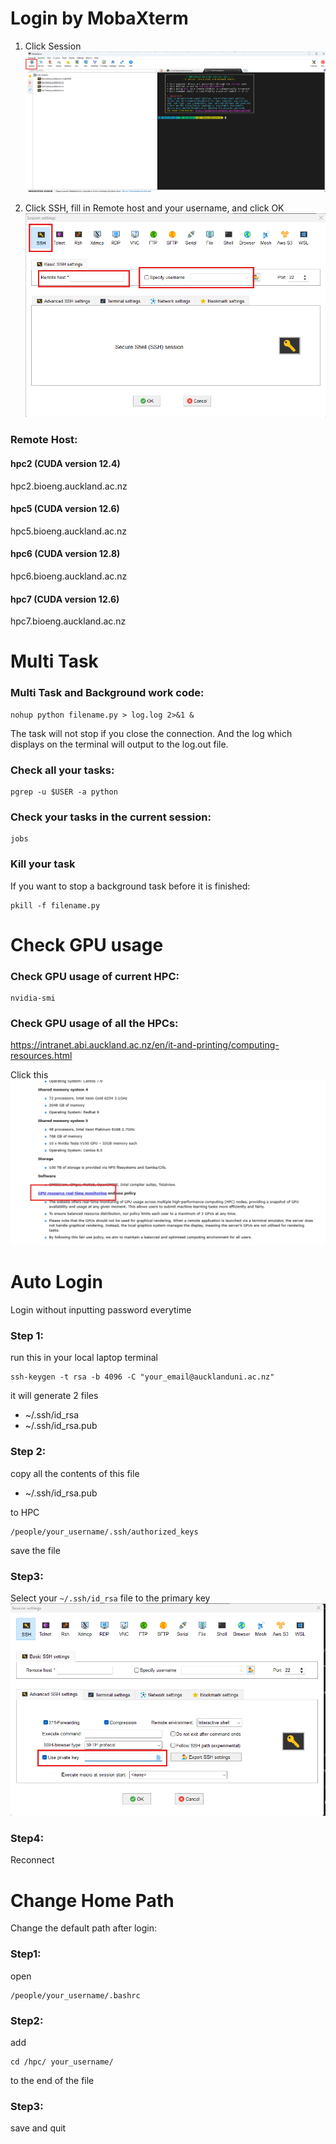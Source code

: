 # Login by MobaXterm
1. Click Session
![Click Session](images\hpc-1.png)

2. Click SSH, fill in Remote host and your username, and click OK
![fill in Remote host](images\hpc-2.png)


### Remote Host:
#### hpc2 (CUDA version 12.4)
hpc2.bioeng.auckland.ac.nz
#### hpc5 (CUDA version 12.6)
hpc5.bioeng.auckland.ac.nz
#### hpc6 (CUDA version 12.8)
hpc6.bioeng.auckland.ac.nz
#### hpc7 (CUDA version 12.6)
hpc7.bioeng.auckland.ac.nz


# Multi Task
### Multi Task and Background work code:

```
nohup python filename.py > log.log 2>&1 &
```

The task will not stop if you close the connection. And the log which displays on the terminal will output to the log.out file.


### Check all your tasks:

```
pgrep -u $USER -a python
```

### Check your tasks in the current session:

```
jobs
```

### Kill your task 
If you want to stop a background task before it is finished:

```
pkill -f filename.py
```

# Check GPU usage
### Check GPU usage of current HPC:

```
nvidia-smi
```

### Check GPU usage of all the HPCs:
https://intranet.abi.auckland.ac.nz/en/it-and-printing/computing-resources.html

Click this
![Check GPU usage](images\hpc-3.png)


# Auto Login
Login without inputting password everytime
### Step 1:

run this in your local laptop terminal
```
ssh-keygen -t rsa -b 4096 -C "your_email@aucklanduni.ac.nz"
```

it will generate 2 files
- ~/.ssh/id_rsa  
- ~/.ssh/id_rsa.pub  

### Step 2:
copy all the contents of this file
- ~/.ssh/id_rsa.pub  

to HPC
```
/people/your_username/.ssh/authorized_keys
```

save the file

### Step3:
Select your `~/.ssh/id_rsa` file to the primary key
![primary key](images\hpc-4.png)

### Step4:
Reconnect


# Change Home Path
Change the default path after login:
### Step1:
open
```
/people/your_username/.bashrc
```

### Step2:

add
```
cd /hpc/ your_username/
```
to the end of the file

### Step3:
save and quit